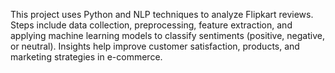 This project uses Python and NLP techniques to analyze Flipkart reviews. Steps include data collection, preprocessing, feature extraction, and applying machine learning models to classify sentiments (positive, negative, or neutral). Insights help improve customer satisfaction, products, and marketing strategies in e-commerce.
